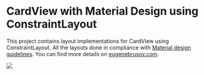 # CardView with Material Design using ConstraintLayout
This project contains layout implementations for CardView using ConstraintLayout. All the layouts done in compliance with [Material design guidelines](https://material.io/guidelines/components/cards.html#cards-content-blocks). You can find more details on [eugenebrusov.com](http://eugenebrusov.com/cardview-with-constraintlayout/).

![](https://github.com/eugenebrusov/cards/blob/master/Screenshot_1505405073.png)  
